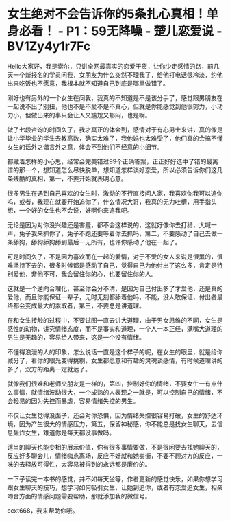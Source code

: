 # 女生绝对不会告诉你的5条扎心真相！单身必看！ - P1：59无降噪 - 楚儿恋爱说 - BV1Zy4y1r7Fc

Hello大家好，我是索尔，只讲全网最真实的恋爱干货，让你少走感情的路，前几天一个新报名的学员问我，女朋友为什么突然不理我了，给他打电话很冷淡，约他出来吃饭也不愿意，我根本就不知道自己到底是哪里做错了。

刚好也有另外的一个女生在问我，我真的不知道是不是该分手了，感觉跟男朋友在一起说不出了别扭，他也不是不爱不是不真心，但就是你能感觉到他很努力，小动力小，但做出来的事只会让人又尴尬又郁闷，也是啊。

做了七段咨询的时间久了，我才真正的体会到，感情对于有心男士来讲，真的像是让小学毕业的学生去教高数，确实太难了，我他妈也太难受了，他们真的会搞不懂女生的话外之谐言外之意，体会不到他们不经意的小细节。

都藏着怎样的小心思，经常会完美错过99个正确答案，正正好好选中了错的最离谱的那一个，想知道怎么尽快脱单，想知道怎样谈好恋爱，所以必须告诉你们这几条残酷的真相，第一，不要开始就表明心意。

很多男生在遇到自己喜欢的女生时，激动的不行直接问人家，我喜欢你我可以追你吗，或者，我现在就要开始追你了，什么情况大哥，我真的无力吐槽，用手指头想，一个好的女生也不会说，好啊你来追我吧。

无论是因为对你没兴趣还是害羞，都不会这样说的，这就好像你去打猎，大喊一声，兔子我来抓你了，兔子不跑还要等着你去抓吗，第二，不要感动了自己去做一条舔狗，舔狗舔狗舔到最后一无所有，也许你感动了他在一起了。

可是时间久了，不是因为喜欢而在一起的爱情，对于不爱的女人来说是很累的，很难坚持下去的，很多时候都是感动了自己，觉得自己为他付出了这么多，肯定是特别爱他，非他不可，我会留住你的心，也要留住你的人。

这就是一个逆向合理化，甚至你会分不清，是因为自己付出多了才爱他，还是真的爱他，而且你能保证一辈子，无时无刻都舔着他吗，不能，没人敢保证，付出者最终都会变成最大的索取者，第三，不要总是讲道理。

在和女生接触的过程中，不要试图一直去讲大道理，由于男女思维的不同，女生是感性的动物，讲究情绪态度，而不是事实和道理，一个人一本正经，满嘴大道理的男生是无趣的，容易给人带来，这是一个没有情绪。

不懂得浪漫的人的印象，怎么说话一直是这个样子的呢，在女生的眼里，就是给你减分了，看你的眼光变得挑剔，女生都愿意和有趣的灵魂谈感情，有时候道理讲的多了，双方的距离一定就远了。

就像我们很难和老师交朋友是一样的，第四，控制好你的情绪，不要女生一有点什么事情，就情绪波动很大，一个成熟的人表现之一就是，可以控制自己的情绪，不会轻易的因为失控而暴虐，容易情绪失控的男生。

不仅让女生觉得没面子，还会对你恐惧，因为情绪失控很容易打破，女生的舒适环境，因为产生很大的情感压力，第五，保留神秘感，你不能总是找女生聊天，去信息轰炸女生，难道你是每天都没事做吗。

适当的聊天也能变相的展示价值，你有很多事情要做，不是很闲要去找她聊天的，反应好多聊会儿，情绪嗨点离场，反应不好就和她卖街，不要不顾对方的反应，一味的去释放可得性，太容易被得到的永远都是廉价的。

一下子读完一本书的感觉，并不如每天坐等，作者更新的感觉快乐，如果你想学习跟女生聊天的技巧，想学习如何吸引女生，让她到追你，或者有恋爱追女生，相亲吻合方面的情感问题需要帮助，那就添加我的微信号。

ccxt668，我来帮助你哦。
